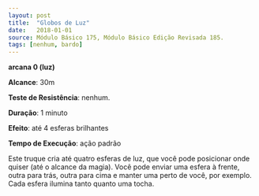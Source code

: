 ```yaml
---
layout: post
title:  "Globos de Luz"
date:   2018-01-01
source: Módulo Básico 175, Módulo Básico Edição Revisada 185.
tags: [nenhum, bardo]
---
```


**arcana 0 (luz)**

**Alcance**: 30m

**Teste de Resistência**: nenhum.

**Duração**: 1 minuto

**Efeito**: até 4 esferas brilhantes

**Tempo de Execução**: ação padrão

Este truque cria até quatro esferas de luz, que você pode posicionar onde quiser (até o alcance da magia). Você pode enviar uma esfera à frente, outra para trás, outra para cima e manter uma perto de você, por exemplo.
Cada esfera ilumina tanto quanto uma tocha.
